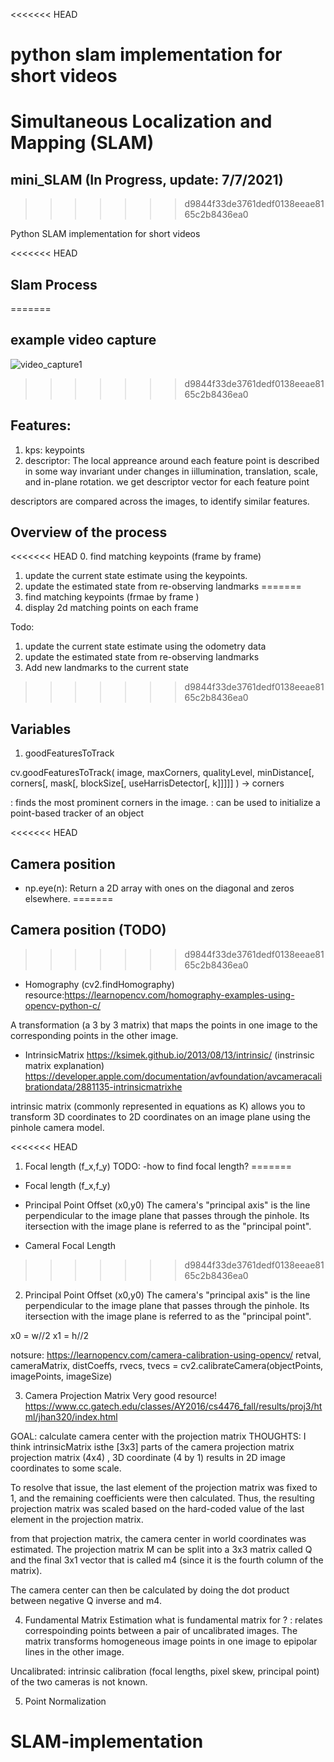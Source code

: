 <<<<<<< HEAD

python slam implementation for short videos
=======
# Simultaneous Localization and Mapping (SLAM)
## mini_SLAM (In Progress, update: 7/7/2021)
>>>>>>> d9844f33de3761dedf0138eeae8165c2b8436ea0

Python SLAM implementation for short videos

<<<<<<< HEAD

## Slam Process 
=======
## example video capture 
![video_capture1](https://user-images.githubusercontent.com/57236540/124831382-fada4e80-df2f-11eb-84f1-ff4865319f04.png)

>>>>>>> d9844f33de3761dedf0138eeae8165c2b8436ea0



## Features: 
1. kps: keypoints 
2. descriptor: The local appreance around each feature point is described in some way invariant under changes in iillumination, translation, scale, and in-plane rotation. we get descriptor vector for each feature point

descriptors are compared across the images, to identify similar features. 

## Overview of the process
<<<<<<< HEAD
0. find matching keypoints (frame by frame)
1. update the current state estimate using the keypoints.
2. update the estimated state from re-observing landmarks
=======
1. find matching keypoints (frmae by frame )
2. display 2d matching points on each frame

Todo:
1. update the current state estimate using the odometry data
2. update the estimated state from re-observing landmarks
3. Add new landmarks to the current state 

>>>>>>> d9844f33de3761dedf0138eeae8165c2b8436ea0


## Variables

1. goodFeaturesToTrack

cv.goodFeaturesToTrack(	image, maxCorners, qualityLevel,
                          minDistance[, corners[, mask[,
                          blockSize[, useHarrisDetector[, k]]]]]	) ->	corners

: finds the most prominent corners in the image. 
: can be used to initialize a point-based tracker of an object 

<<<<<<< HEAD
## Camera position
-  np.eye(n):
Return a 2D array with ones on the diagonal and zeros elsewhere.
=======


## Camera position (TODO)
>>>>>>> d9844f33de3761dedf0138eeae8165c2b8436ea0


- Homography (cv2.findHomography)
resource:https://learnopencv.com/homography-examples-using-opencv-python-c/

A transformation (a 3 by 3 matrix) that maps the points in one image to the corresponding points in the other image.




- IntrinsicMatrix
https://ksimek.github.io/2013/08/13/intrinsic/ (instrinsic matrix explanation)
https://developer.apple.com/documentation/avfoundation/avcameracalibrationdata/2881135-intrinsicmatrixhe 

intrinsic matrix (commonly represented in equations as K) allows you to transform 3D coordinates to 2D coordinates on an image plane using the pinhole camera model.

<<<<<<< HEAD
1. Focal length (f_x,f_y)
TODO: 
-how to find focal length? 
=======
- Focal length (f_x,f_y)

- Principal Point Offset (x0,y0)
The camera's "principal axis" is the line perpendicular to the image plane that passes through the pinhole. Its itersection with the image plane is referred to as the "principal point". 


- Cameral Focal Length
>>>>>>> d9844f33de3761dedf0138eeae8165c2b8436ea0


2. Principal Point Offset (x0,y0)
The camera's "principal axis" is the line perpendicular to the image plane that passes through the pinhole. Its itersection with the image plane is referred to as the "principal point". 
  
 x0 = w//2
 x1 = h//2 

notsure: 
https://learnopencv.com/camera-calibration-using-opencv/
retval, cameraMatrix, distCoeffs, rvecs, tvecs = cv2.calibrateCamera(objectPoints, imagePoints, imageSize)


3. Camera Projection Matrix
Very good resource!                                                                        
https://www.cc.gatech.edu/classes/AY2016/cs4476_fall/results/proj3/html/jhan320/index.html 


GOAL: calculate camera center with the projection matrix 
THOUGHTS: I think intrinsicMatrix isthe [3x3] parts of the camera projection matrix 
projection matrix (4x4) , 3D coordinate (4 by 1) results in 2D image coordinates to some scale.

To resolve that issue, the last element of the projection matrix was fixed to 1, and the remaining coefficients were then calculated. Thus, the resulting projection matrix was scaled based on the hard-coded value of the last element in the projection matrix.

from that projection matrix, the camera center in world coordinates was estimated. 
The projection matrix M can be split into a 3x3 matrix called Q and the final 3x1 vector that is called m4 (since it is the fourth column of the matrix).

The camera center can then be calculated by doing the dot product between negative Q inverse and m4.

4. Fundamental Matrix Estimation
what is fundamental matrix for ?
: relates correspoinding points between a pair of uncalibrated images. The matrix transforms homogeneous image points in one image to epipolar lines in the other image.

Uncalibrated: intrinsic calibration (focal lengths, pixel skew, principal point) of the two cameras is not known.


5. Point Normalization

# SLAM-implementation
